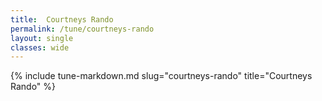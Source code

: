 ```yaml
---
title:  Courtneys Rando
permalink: /tune/courtneys-rando
layout: single
classes: wide
---
```

{% include tune-markdown.md slug="courtneys-rando" title="Courtneys Rando" %}
